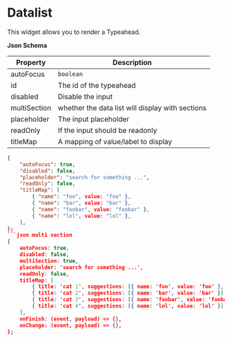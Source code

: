 # Datalist

This widget allows you to render a Typeahead.

**Json Schema**

| Property | Description |
|---|---|
| autoFocus | `boolean` |
| id | The id of the typeahead |
| disabled | Disable the input | `false` |
| multiSection | whether the data list will display with sections |
| placeholder | The input placeholder |  |
| readOnly | If the input should be readonly | `false` |
| titleMap | A mapping of value/label to display |  |


```json single selection
{
	"autoFocus": true,
	"disabled": false,
	"placeholder": "search for something ...",
	"readOnly": false,
	"titleMap": [
		{ "name": "foo", value: "foo" },
		{ "name": "bar", value: "bar" },
		{ "name": "foobar", value: "foobar" },
		{ "name": "lol", value: "lol" },
	],
};
```json multi section
{
	autoFocus: true,
	disabled: false,
	multiSection: true,
	placeholder: 'search for something ...',
	readOnly: false,
	titleMap: [
		{ title: 'cat 1', suggestions: [{ name: 'foo', value: 'foo' }, { name: 'faa', value: 'foo' }] },
		{ title: 'cat 2', suggestions: [{ name: 'bar', value: 'bar' }] },
		{ title: 'cat 3', suggestions: [{ name: 'foobar', value: 'foobar' }] },
		{ title: 'cat 4', suggestions: [{ name: 'lol', value: 'lol' }] },
	],
	onFinish: (event, payload) => {},
	onChange: (event, payload) => {},
};

```


